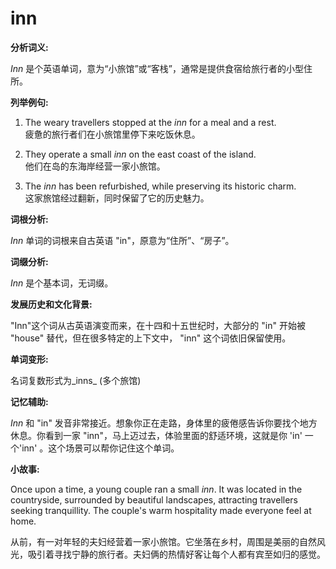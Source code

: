 # inn

**分析词义:**

  

_Inn_ 是个英语单词，意为“小旅馆”或“客栈”，通常是提供食宿给旅行者的小型住所。

  

**列举例句:**

  

1.  The weary travellers stopped at the _inn_ for a meal and a rest.  
    疲惫的旅行者们在小旅馆里停下来吃饭休息。
    
      
    
2.  They operate a small _inn_ on the east coast of the island.  
    他们在岛的东海岸经营一家小旅馆。
    
      
    
3.  The _inn_ has been refurbished, while preserving its historic charm.  
    这家旅馆经过翻新，同时保留了它的历史魅力。
    
      
    

  

**词根分析:**

  

_Inn_ 单词的词根来自古英语 "in"，原意为“住所”、“房子”。

  

**词缀分析:**

  

_Inn_ 是个基本词，无词缀。

  

**发展历史和文化背景:**

  

"Inn"这个词从古英语演变而来，在十四和十五世纪时，大部分的 "in" 开始被 "house" 替代，但在很多特定的上下文中， "inn" 这个词依旧保留使用。

  

**单词变形:**

  

名词复数形式为\_inns\_ (多个旅馆)

  

**记忆辅助:**

  

_Inn_ 和 "in" 发音非常接近。想象你正在走路，身体里的疲倦感告诉你要找个地方休息。你看到一家 "inn"，马上迈过去，体验里面的舒适环境，这就是你 'in' 一个'inn' 。这个场景可以帮你记住这个单词。

  

**小故事:**

  

Once upon a time, a young couple ran a small _inn_. It was located in the countryside, surrounded by beautiful landscapes, attracting travellers seeking tranquillity. The couple's warm hospitality made everyone feel at home.

  

从前，有一对年轻的夫妇经营着一家小旅馆。它坐落在乡村，周围是美丽的自然风光，吸引着寻找宁静的旅行者。夫妇俩的热情好客让每个人都有宾至如归的感觉。
